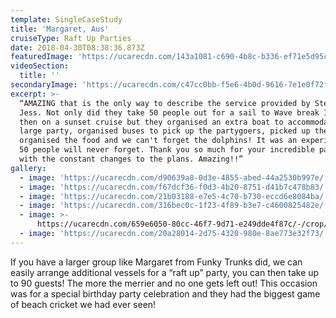 ```yaml
---
template: SingleCaseStudy
title: 'Margaret, Aus'
cruiseType: Raft Up Parties
date: 2018-04-30T08:38:36.873Z
featuredImage: 'https://ucarecdn.com/143a1081-c690-4b8c-b336-ef71e5d95c27/'
videoSection:
  title: ''
secondaryImage: 'https://ucarecdn.com/c47cc0bb-f5e6-4b0d-9616-7e1e0f72f2c6/'
excerpt: >-
  “AMAZING that is the only way to describe the service provided by Steve and
  Jess. Not only did they take 50 people out for a sail to Wave break Island and
  then on a sunset cruise but they organised an extra boat to accommodate our
  large party, organised buses to pick up the partygoers, picked up the alcohol,
  organised the food and we can't forget the dolphins! It was an experience that
  50 people will never forget. Thank you so much for your incredible patience
  with the constant changes to the plans. Amazing!!”
gallery:
  - image: 'https://ucarecdn.com/d90639a8-0d3e-4855-abed-44a2530b997e/'
  - image: 'https://ucarecdn.com/f67dcf36-f0d3-4b20-8751-d41b7c478b83/'
  - image: 'https://ucarecdn.com/21b03188-e7e5-4c70-b730-eccd6e8084ba/'
  - image: 'https://ucarecdn.com/316bec0c-1f23-4f89-b3e7-c4600825482e/'
  - image: >-
      https://ucarecdn.com/659e6050-80cc-46f7-9d71-e249dde4f87c/-/crop/1080x1392/0,0/-/preview/
  - image: 'https://ucarecdn.com/20a28014-2d75-4320-980e-8ae773e32f73/'
---
```

If you have a larger group like Margaret from Funky Trunks did, we can easily arrange additional vessels for a “raft up” party, you can then take up to 90 guests! The more the merrier and no one gets left out! This occasion was for a special birthday party celebration and they had the biggest game of beach cricket we had ever seen!
